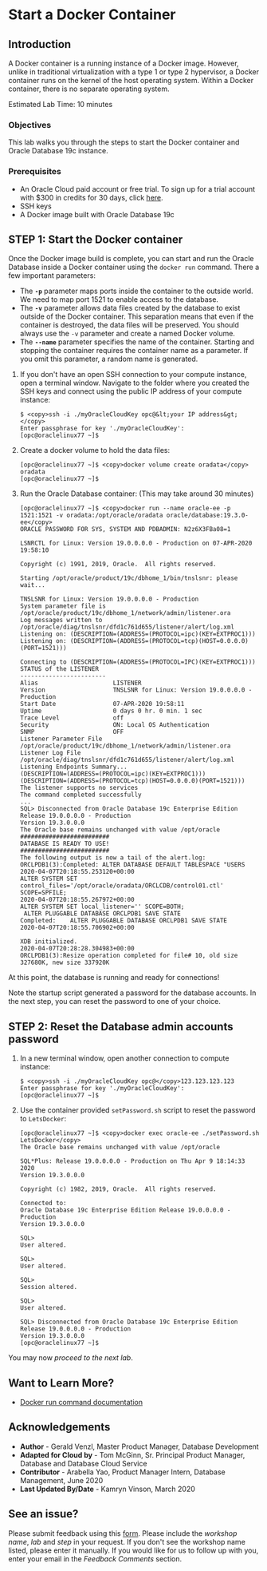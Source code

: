 # Start a Docker Container

## Introduction

A Docker container is a running instance of a Docker image. However, unlike in traditional virtualization with a type 1 or type 2 hypervisor, a Docker container runs on the kernel of the host operating system. Within a Docker container, there is no separate operating system.

Estimated Lab Time: 10 minutes

### Objectives
This lab walks you through the steps to start the Docker container and Oracle Database 19c instance.


### Prerequisites

* An Oracle Cloud paid account or free trial. To sign up for a trial account with $300 in credits for 30 days, click [here](http://oracle.com/cloud/free).
* SSH keys
* A Docker image built with Oracle Database 19c

## **STEP 1**: Start the Docker container

Once the Docker image build is complete, you can start and run the Oracle Database inside a Docker container using the `docker run` command. There a few important parameters:
- The **`-p`** parameter maps ports inside the container to the outside world. We need to map port 1521 to enable access to the database.
- The **`-v`** parameter allows data files created by the database to exist outside of the Docker container. This separation means that even if the container is destroyed, the data files will be preserved. You should always use the `-v` parameter and create a named Docker volume.
- The **`--name`** parameter specifies the name of the container. Starting and stopping the container requires the container name as a parameter. If you omit this parameter, a random name is generated.

1. If you don't have an open SSH connection to your compute instance, open a terminal window. Navigate to the folder where you created the SSH keys and connect using the public IP address of your compute instance:

    ```
    $ <copy>ssh -i ./myOracleCloudKey opc@&lt;your IP address&gt;</copy>
    Enter passphrase for key './myOracleCloudKey':
    [opc@oraclelinux77 ~]$
    ```
2. Create a docker volume to hold the data files:

    ```
    [opc@oraclelinux77 ~]$ <copy>docker volume create oradata</copy>
    oradata
    [opc@oraclelinux77 ~]$
    ```
3. Run the Oracle Database container: (This may take around 30 minutes)

    ```
    [opc@oraclelinux77 ~]$ <copy>docker run --name oracle-ee -p 1521:1521 -v oradata:/opt/oracle/oradata oracle/database:19.3.0-ee</copy>
    ORACLE PASSWORD FOR SYS, SYSTEM AND PDBADMIN: N2z6X3FBa08=1

    LSNRCTL for Linux: Version 19.0.0.0.0 - Production on 07-APR-2020 19:58:10

    Copyright (c) 1991, 2019, Oracle.  All rights reserved.

    Starting /opt/oracle/product/19c/dbhome_1/bin/tnslsnr: please wait...

    TNSLSNR for Linux: Version 19.0.0.0.0 - Production
    System parameter file is /opt/oracle/product/19c/dbhome_1/network/admin/listener.ora
    Log messages written to /opt/oracle/diag/tnslsnr/dfd1c761d655/listener/alert/log.xml
    Listening on: (DESCRIPTION=(ADDRESS=(PROTOCOL=ipc)(KEY=EXTPROC1)))
    Listening on: (DESCRIPTION=(ADDRESS=(PROTOCOL=tcp)(HOST=0.0.0.0)(PORT=1521)))

    Connecting to (DESCRIPTION=(ADDRESS=(PROTOCOL=IPC)(KEY=EXTPROC1)))
    STATUS of the LISTENER
    ------------------------
    Alias                     LISTENER
    Version                   TNSLSNR for Linux: Version 19.0.0.0.0 - Production
    Start Date                07-APR-2020 19:58:11
    Uptime                    0 days 0 hr. 0 min. 1 sec
    Trace Level               off
    Security                  ON: Local OS Authentication
    SNMP                      OFF
    Listener Parameter File   /opt/oracle/product/19c/dbhome_1/network/admin/listener.ora
    Listener Log File         /opt/oracle/diag/tnslsnr/dfd1c761d655/listener/alert/log.xml
    Listening Endpoints Summary...
    (DESCRIPTION=(ADDRESS=(PROTOCOL=ipc)(KEY=EXTPROC1)))
    (DESCRIPTION=(ADDRESS=(PROTOCOL=tcp)(HOST=0.0.0.0)(PORT=1521)))
    The listener supports no services
    The command completed successfully
    ...
    SQL> Disconnected from Oracle Database 19c Enterprise Edition Release 19.0.0.0.0 - Production
    Version 19.3.0.0.0
    The Oracle base remains unchanged with value /opt/oracle
    #########################
    DATABASE IS READY TO USE!
    #########################
    The following output is now a tail of the alert.log:
    ORCLPDB1(3):Completed: ALTER DATABASE DEFAULT TABLESPACE "USERS
    2020-04-07T20:18:55.253120+00:00
    ALTER SYSTEM SET control_files='/opt/oracle/oradata/ORCLCDB/control01.ctl' SCOPE=SPFILE;
    2020-04-07T20:18:55.267972+00:00
    ALTER SYSTEM SET local_listener='' SCOPE=BOTH;
     ALTER PLUGGABLE DATABASE ORCLPDB1 SAVE STATE
    Completed:    ALTER PLUGGABLE DATABASE ORCLPDB1 SAVE STATE
    2020-04-07T20:18:55.706902+00:00

    XDB initialized.
    2020-04-07T20:28:28.304983+00:00
    ORCLPDB1(3):Resize operation completed for file# 10, old size 327680K, new size 337920K
    ```
  At this point, the database is running and ready for connections!

  Note the startup script generated a password for the database accounts. In the next step, you can reset the password to one of your choice.

## **STEP 2**: Reset the Database admin accounts password

1. In a new terminal window, open another connection to compute instance:

    ```
    $ <copy>ssh -i ./myOracleCloudKey opc@</copy>123.123.123.123
    Enter passphrase for key './myOracleCloudKey':
    [opc@oraclelinux77 ~]$
    ```

2. Use the container provided `setPassword.sh` script to reset the password to `LetsDocker`:

    ```
    [opc@oraclelinux77 ~]$ <copy>docker exec oracle-ee ./setPassword.sh LetsDocker</copy>
    The Oracle base remains unchanged with value /opt/oracle

    SQL*Plus: Release 19.0.0.0.0 - Production on Thu Apr 9 18:14:33 2020
    Version 19.3.0.0.0

    Copyright (c) 1982, 2019, Oracle.  All rights reserved.

    Connected to:
    Oracle Database 19c Enterprise Edition Release 19.0.0.0.0 - Production
    Version 19.3.0.0.0

    SQL>
    User altered.

    SQL>
    User altered.

    SQL>
    Session altered.

    SQL>
    User altered.

    SQL> Disconnected from Oracle Database 19c Enterprise Edition Release 19.0.0.0.0 - Production
    Version 19.3.0.0.0
    [opc@oraclelinux77 ~]$
    ```

  You may now *proceed to the next lab*.

## Want to Learn More?

* [Docker run command documentation](https://docs.docker.com/engine/reference/run/)

## Acknowledgements
* **Author** - Gerald Venzl, Master Product Manager, Database Development
* **Adapted for Cloud by** -  Tom McGinn, Sr. Principal Product Manager, Database and Database Cloud Service
* **Contributor** - Arabella Yao, Product Manager Intern, Database Management, June 2020
* **Last Updated By/Date** - Kamryn Vinson, March 2020


## See an issue?
Please submit feedback using this [form](https://apexapps.oracle.com/pls/apex/f?p=133:1:::::P1_FEEDBACK:1). Please include the *workshop name*, *lab* and *step* in your request.  If you don't see the workshop name listed, please enter it manually. If you would like for us to follow up with you, enter your email in the *Feedback Comments* section.
